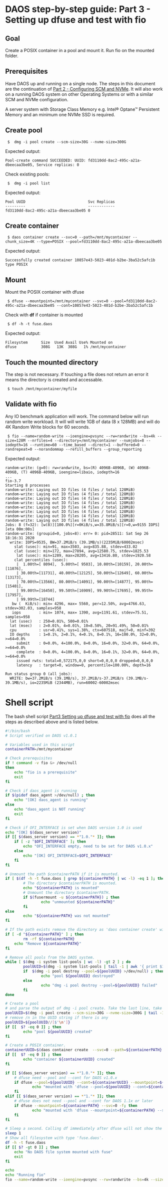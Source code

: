 # DAOS step-by-step guide: Part 3 - Setting up dfuse and test with fio
## Goal
Create a POSIX container in a pool and mount it.
Run fio on the mounted folder.
## Prerequisites
Have DAOS up and running on a single node. The steps in this document are the continuation of [Part 2 - Configuring SCM and NVMe](part2_modify_daos_server_yml_to_use_SCM_and_NVMe.md). It will also work on a running DAOS system on other Operating Systems or with a similar SCM and NVMe configuration.

A server system with Storage Class Memory e.g. Intel&reg; Optane&trade; Persistent Memory and an minimum one NVMe SSD is required.
## Create pool
```console
 $  dmg -i pool create --scm-size=30G --nvme-size=300G
```
Expected output:
		
	Pool-create command SUCCEEDED: UUID: fd3110dd-8ac2-495c-a21a-dbeecaa3be05, Service replicas: 0
Check existing pools:
```console
 $  dmg -i pool list
```
Expected output:

	Pool UUID                            Svc Replicas 
	---------                            ------------ 
	fd3110dd-8ac2-495c-a21a-dbeecaa3be05 0 	
## Create container
```console
 $ daos container create --svc=0 --path=/mnt/mycontainer --chunk_size=4K --type=POSIX --pool=fd3110dd-8ac2-495c-a21a-dbeecaa3be05
```
Expected output:
		
	Successfully created container 10857e43-5023-401d-b2be-3ba52c5afc1b type POSIX
## Mount
Mount the POSIX container with dfuse
```console
 $ dfuse --mountpoint=/mnt/mycontainer --svc=0 --pool=fd3110dd-8ac2-495c-a21a-dbeecaa3be05 --cont=10857e43-5023-401d-b2be-3ba52c5afc1b
```
Check with **df** if container is mounted
```console
 $ df -h -t fuse.daos
```
Expected output:

	Filesystem      Size  Used Avail Use% Mounted on
	dfuse           308G   13K  308G   1% /mnt/mycontainer
## Touch the mounted directory
The step is not necessary. If touching a file does not return an error it means the directory is created and accessable.
```console
 $ touch /mnt/mycontainer/myfile
```

## Validate with fio
Any IO benchmark application will work.
The command below will run random write workload. It will will write 1GB of data (8 x 128MB) and will do 4K Random Write blocks for 60 seconds.
```console
 $ fio --name=random-write --ioengine=pvsync --rw=randwrite --bs=4k --size=128M --nrfiles=4 --directory=/mnt/mycontainer --numjobs=8 --iodepth=16 --runtime=60 --time_based --direct=1 --buffered=0 --randrepeat=0 --norandommap --refill_buffers --group_reporting
```
Expected output:

	random-write: (g=0): rw=randwrite, bs=(R) 4096B-4096B, (W) 4096B-4096B, (T) 4096B-4096B, ioengine=libaio, iodepth=16
	...
	fio-3.7
	Starting 8 processes
	random-write: Laying out IO files (4 files / total 128MiB)
	random-write: Laying out IO files (4 files / total 128MiB)
	random-write: Laying out IO files (4 files / total 128MiB)
	random-write: Laying out IO files (4 files / total 128MiB)
	random-write: Laying out IO files (4 files / total 128MiB)
	random-write: Laying out IO files (4 files / total 128MiB)
	random-write: Laying out IO files (4 files / total 128MiB)
	random-write: Laying out IO files (4 files / total 128MiB)
	Jobs: 8 (f=32): [w(8)][100.0%][r=0KiB/s,w=35.8MiB/s][r=0,w=9155 IOPS][eta 00m:00s]
	random-write: (groupid=0, jobs=8): err= 0: pid=28511: Sat Sep 26 18:16:31 2020
	  write: IOPS=9535, BW=37.2MiB/s (39.1MB/s)(2235MiB/60002msec)
	    slat (usec): min=91, max=3503, avg=835.88, stdev=433.02
	    clat (usec): min=172, max=27894, avg=12580.75, stdev=1825.53
	     lat (usec): min=1289, max=28205, avg=13416.80, stdev=1920.58
	    clat percentiles (usec):
	     |  1.00th=[ 8094],  5.00th=[ 9503], 10.00th=[10159], 20.00th=[11076],
	     | 30.00th=[11731], 40.00th=[12125], 50.00th=[12649], 60.00th=[13173],
	     | 70.00th=[13566], 80.00th=[14091], 90.00th=[14877], 95.00th=[15401],
	     | 99.00th=[16450], 99.50th=[16909], 99.90th=[17695], 99.95th=[17957],
	     | 99.99th=[18744]
	   bw (  KiB/s): min= 4296, max= 5560, per=12.50%, avg=4766.63, stdev=302.03, samples=958
	   iops        : min= 1074, max= 1390, avg=1191.61, stdev=75.51, samples=958
	  lat (usec)   : 250=0.01%, 500=0.01%
	  lat (msec)   : 2=0.01%, 4=0.01%, 10=8.50%, 20=91.49%, 50=0.01%
	  cpu          : usr=0.41%, sys=1.38%, ctx=607518, majf=0, minf=392
	  IO depths    : 1=0.1%, 2=0.1%, 4=0.1%, 8=0.1%, 16=100.0%, 32=0.0%, >=64=0.0%
	     submit    : 0=0.0%, 4=100.0%, 8=0.0%, 16=0.0%, 32=0.0%, 64=0.0%, >=64=0.0%
	     complete  : 0=0.0%, 4=100.0%, 8=0.0%, 16=0.1%, 32=0.0%, 64=0.0%, >=64=0.0%
	     issued rwts: total=0,572175,0,0 short=0,0,0,0 dropped=0,0,0,0
	     latency   : target=0, window=0, percentile=100.00%, depth=16
	
	Run status group 0 (all jobs):
	  WRITE: bw=37.2MiB/s (39.1MB/s), 37.2MiB/s-37.2MiB/s (39.1MB/s-39.1MB/s), io=2235MiB (2344MB), run=60002-60002msec

# Shell script 
The  bash shell script [Part3 Setting up dfuse and test with fio](scripts/part3_setting_up_dfuse_and_test_with_fio.sh) does all the steps as described above and is listed below.
```bash
#!/bin/bash
# Script verified on DAOS v1.0.1

# Variables used in this script
containerPATH=/mnt/mycontainer

# Check prerequisites
if ! command -v fio &> /dev/null
then
    echo "fio is a prerequisite"
    exit
fi

# Check if daos_agent is running
if $(pidof daos_agent >/dev/null) ; then
	echo "[OK] daos_agent is running" 
else
	echo "daos_agent is NOT running"
	exit
fi

# Check if OFI_INTERFACE is set when DAOS version 1.0 is used
echo "[OK] $(daos_server version)" 
if [[ $(daos_server version) == *"1.0."* ]]; then
	if [ -z "$OFI_INTERFACE" ]; then
		echo "OFI_INTERFACE empty, need to be set for DAOS v1.0.x"
	else
		echo "[OK] OFI_INTERFACE=$OFI_INTERFACE"
	fi
fi

# Unmount the path $containerPATH if it is mounted.
if [ $(df -h -t fuse.daos | grep ${containerPATH} | wc -l) -eq 1 ]; then
        # The directory $containerPATH is mounted.
        echo "${containerPATH} is mounted"
        # Unmount the directory $containerPATH.
        if $(fusermount -u ${containerPATH}) ; then
                echo "unmounted ${containerPATH}"
        fi
else
        echo "${containerPATH} was not mounted"
fi

# If the path exists remove the directory as 'daos container create' will fail.
if [ -d "${containerPATH}" ] ; then
        rm -rf ${containerPATH}
	echo "Remove ${containerPATH}"
fi

# Remove all pools from the DAOS system.
while [ $(dmg -i system list-pools | wc -l) -gt 2 ] ; do
        poolUUID=$(dmg -i system list-pools | tail -1 | awk '{ print $1}')
        if  $(dmg -i pool destroy --pool=${poolUUID} >/dev/null) ; then
                echo "pool ${poolUUID} destroyed"
        else
                echo "dmg -i pool destroy --pool=${poolUUID} failed"
        fi
done

# Create a pool 
# and parse the output of dmg -i pool create. Take the last line, take the 5th word and remove the dot.
poolUUID=$(dmg -i pool create --scm-size=30G --nvme-size=300G | tail -1 | awk '{ print $5 }' | sed 's/.$//')
# remove /n in the UUID string if there is any
poolUUID=${poolUUID//[$'\n']}
if [[  $? -eq 0 ]] ; then
        echo "pool ${poolUUID} created"
fi

# Create a POSIX container.
containerUUID=$(daos container create  --svc=0 --path=${containerPATH} --chunk_size=4K --type=POSIX --pool=${poolUUID} | tail -1 | awk '{ print $4 }')
if [[  $? -eq 0 ]] ; then
        echo "container ${containerUUID} created"
fi

if [[ $(daos_server version) == *"1.0."* ]]; then
	# dfuse need --pool and --cont for DAOS v1.0.x
	if dfuse --pool=${poolUUID} --cont=${containerUUID} --mountpoint=${containerPATH} --svc=0 ; then
	        echo "mounted with 'dfuse --pool=${poolUUID} --cont=${containerUUID} --mountpoint=${containerPATH} --svc=0'"
	fi
elif [[ $(daos_server version) == *"1."* ]]; then
	# dfuse does not need --pool and --cont for DAOS 1.1x or later
	if dfuse --mountpoint=${containerPATH} --svc=0 -f; then
	        echo "mounted with 'dfuse --mountpoint=${containerPATH} --svc=0 --foreground'"
	fi 
fi 

# Sleep a second. Calling df immediately after dfuse will not show the mounted directory.
sleep 1
# Show all filesystem with type 'fuse.daos'.
df -h -t fuse.daos
if [[ $? -gt 0 ]] ; then
	echo "No DAOS file system mounted with fuse"
	exit
fi

echo
echo "Running fio"
fio --name=random-write --ioengine=pvsync --rw=randwrite --bs=4k --size=128M --nrfiles=4 --directory=${containerPATH} --numjobs=8 --iodepth=16 --runtime=60 --time_based --direct=1 --buffered=0 --randrepeat=0 --norandommap --refill_buffers --group_reporting

```
